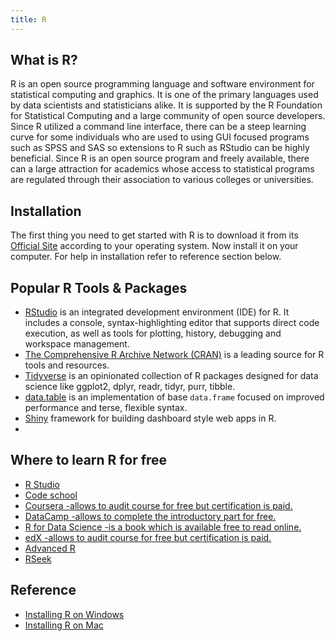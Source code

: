 ```yaml
---
title: R
---
```


## What is R?
R is an open source programming language and software environment for statistical computing and graphics. It is one of the primary languages used by data scientists and statisticians alike. It is supported by the R Foundation for Statistical Computing and a large community of open source developers. Since R utilized a command line interface, there can be a steep learning curve for some individuals who are used to using GUI focused programs such as SPSS and SAS so extensions to R such as RStudio can be highly beneficial. Since R is an open source program and freely available, there can a large attraction for academics whose access to statistical programs are regulated through their association to various colleges or universities.


## Installation
 The first thing you need to get started with R is to download it from its <a href='https://www.r-project.org/' target='_blank' rel='nofollow'>Official Site</a> according to your operating system.
Now install it on your computer. For help in installation refer to reference section below.

## Popular R Tools & Packages
* [RStudio](https://www.rstudio.com/products/rstudio/) is an integrated development environment (IDE) for R. It includes a console, syntax-highlighting editor that supports direct code execution, as well as tools for plotting, history, debugging and workspace management.
* [The Comprehensive R Archive Network (CRAN)](https://cran.r-project.org/) is a leading source for R tools and resources. 
* [Tidyverse](https://www.tidyverse.org/) is an opinionated collection of R packages designed for data science like ggplot2, dplyr, readr, tidyr, purr, tibble.
* [data.table](https://github.com/Rdatatable/data.table/wiki) is an implementation of base `data.frame` focused on improved performance and terse, flexible syntax.
* [Shiny](https://shiny.rstudio.com/) framework for building dashboard style web apps in R.
*

## Where to learn R for free
 * [R Studio](https://www.rstudio.com/online-learning/)
 * [Code school](http://tryr.codeschool.com/)
 * [Coursera -allows to audit course for free but certification is paid.](https://www.coursera.org/learn/r-programming)
 * [DataCamp -allows to complete the introductory part for free.](https://www.datacamp.com)
 * [R for Data Science -is a book which is available free to read online.](http://r4ds.had.co.nz/)
 * [edX -allows to audit course for free but certification is paid.](https://www.edx.org/learn/r-programming)
 * [Advanced R](https://adv-r.hadley.nz/)
 * [RSeek](http://rseek.org/)
 
 ## Reference
 * [Installing R on Windows](http://youtu.be/Ohnk9hcxf9M)
 * [Installing R on Mac](https://youtu.be/uxuuWXU-7UQ)
